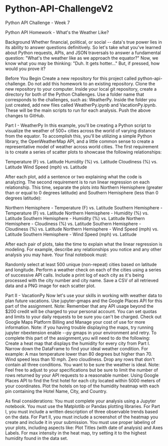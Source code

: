 # Python-API-ChallengeV2
Python API Challenge - Week 7

Python API Homework - What's the Weather Like?

Background
Whether financial, political, or social -- data's true power lies in its ability to answer questions definitively. So let's take what you've learned about Python requests, APIs, and JSON traversals to answer a fundamental question: "What's the weather like as we approach the equator?"
Now, we know what you may be thinking: "Duh. It gets hotter..."
But, if pressed, how would you prove it?

Before You Begin
Create a new repository for this project called python-api-challenge. Do not add this homework to an existing repository.
Clone the new repository to your computer.
Inside your local git repository, create a directory for both of the Python Challenges. Use a folder name that corresponds to the challenges, such as: WeatherPy.
Inside the folder you just created, add new files called WeatherPy.ipynb and VacationPy.ipynb. These will be the main scripts to run for each analysis.
Push the above changes to GitHub.

Part I - WeatherPy
In this example, you'll be creating a Python script to visualize the weather of 500+ cities across the world of varying distance from the equator. To accomplish this, you'll be utilizing a simple Python library, the OpenWeatherMap API, and a little common sense to create a representative model of weather across world cities.
The first requirement is to create a series of scatter plots to showcase the following relationships:

Temperature (F) vs. Latitude
Humidity (%) vs. Latitude
Cloudiness (%) vs. Latitude
Wind Speed (mph) vs. Latitude

After each plot, add a sentence or two explaining what the code is analyzing.
The second requirement is to run linear regression on each relationship. This time, separate the plots into Northern Hemisphere (greater than or equal to 0 degrees latitude) and Southern Hemisphere (less than 0 degrees latitude):

Northern Hemisphere - Temperature (F) vs. Latitude
Southern Hemisphere - Temperature (F) vs. Latitude
Northern Hemisphere - Humidity (%) vs. Latitude
Southern Hemisphere - Humidity (%) vs. Latitude
Northern Hemisphere - Cloudiness (%) vs. Latitude
Southern Hemisphere - Cloudiness (%) vs. Latitude
Northern Hemisphere - Wind Speed (mph) vs. Latitude
Southern Hemisphere - Wind Speed (mph) vs. Latitude

After each pair of plots, take the time to explain what the linear regression is modeling. For example, describe any relationships you notice and any other analysis you may have.
Your final notebook must:

Randomly select at least 500 unique (non-repeat) cities based on latitude and longitude.
Perform a weather check on each of the cities using a series of successive API calls.
Include a print log of each city as it's being processed with the city number and city name.
Save a CSV of all retrieved data and a PNG image for each scatter plot.


Part II - VacationPy
Now let's use your skills in working with weather data to plan future vacations. Use jupyter-gmaps and the Google Places API for this part of the assignment.
Note: Remember that any API usage beyond the $200 credit will be charged to your personal account. You can set quotas and limits to your daily requests to be sure you can't be charged. Check out Google Maps Platform Billing and Manage your cost of use for more information.
Note: if you having trouble displaying the maps, try running jupyter nbextension enable --py gmaps in your environment and retry.
To complete this part of the assignment,you will need to do the following:
Create a heat map that displays the humidity for every city from Part I.
Narrow down the DataFrame to find your ideal weather condition. For example:
  A max temperature lower than 80 degrees but higher than 70.
  Wind speed less than 10 mph.
  Zero cloudiness.
  Drop any rows that don't contain all three conditions. You want to be sure the weather is ideal.
  Note: Feel free to adjust to your specifications but be sure to limit the number of rows returned by your API requests to a reasonable number.
Using Google Places API to find the first hotel for each city located within 5000 meters of your coordinates.
Plot the hotels on top of the humidity heatmap with each pin containing the Hotel Name, City, and Country.

As final considerations:
  You must complete your analysis using a Jupyter notebook.
  You must use the Matplotlib or Pandas plotting libraries.
  For Part I, you must include a written description of three observable trends based on the data.
  For Part II, you must include a screenshot of the heatmap you create and include it in your submission.
  You must use proper labeling of your plots, including aspects like: Plot Titles (with date of analysis) and Axes Labels.
  For max intensity in the heat map, try setting it to the highest humidity found in the data set.
